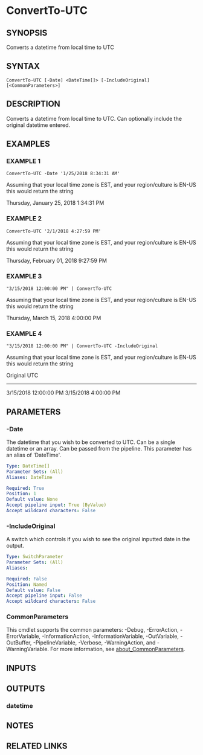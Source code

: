 ﻿---
external help file: PoshFunctions-help.xml
Module Name: poshfunctions
online version:
schema: 2.0.0
---

# ConvertTo-UTC

## SYNOPSIS
Converts a datetime from local time to UTC

## SYNTAX

```
ConvertTo-UTC [-Date] <DateTime[]> [-IncludeOriginal] [<CommonParameters>]
```

## DESCRIPTION
Converts a datetime from local time to UTC.
Can optionally include the original datetime entered.

## EXAMPLES

### EXAMPLE 1
```
ConvertTo-UTC -Date '1/25/2018 8:34:31 AM'
```

Assuming that your local time zone is EST, and your region/culture is EN-US this would return the string

Thursday, January 25, 2018 1:34:31 PM

### EXAMPLE 2
```
ConvertTo-UTC '2/1/2018 4:27:59 PM'
```

Assuming that your local time zone is EST, and your region/culture is EN-US this would return the string

Thursday, February 01, 2018 9:27:59 PM

### EXAMPLE 3
```
"3/15/2018 12:00:00 PM" | ConvertTo-UTC
```

Assuming that your local time zone is EST, and your region/culture is EN-US this would return the string

Thursday, March 15, 2018 4:00:00 PM

### EXAMPLE 4
```
"3/15/2018 12:00:00 PM" | ConvertTo-UTC -IncludeOriginal
```

Assuming that your local time zone is EST, and your region/culture is EN-US this would return the string

Original              UTC
--------              ---
3/15/2018 12:00:00 PM 3/15/2018 4:00:00 PM

## PARAMETERS

### -Date
The datetime that you wish to be converted to UTC.
Can be a single datetime or an array.
Can be passed from the pipeline.
This parameter has an alias of 'DateTime'.

```yaml
Type: DateTime[]
Parameter Sets: (All)
Aliases: DateTime

Required: True
Position: 1
Default value: None
Accept pipeline input: True (ByValue)
Accept wildcard characters: False
```

### -IncludeOriginal
A switch which controls if you wish to see the original inputted date in the output.

```yaml
Type: SwitchParameter
Parameter Sets: (All)
Aliases:

Required: False
Position: Named
Default value: False
Accept pipeline input: False
Accept wildcard characters: False
```

### CommonParameters
This cmdlet supports the common parameters: -Debug, -ErrorAction, -ErrorVariable, -InformationAction, -InformationVariable, -OutVariable, -OutBuffer, -PipelineVariable, -Verbose, -WarningAction, and -WarningVariable. For more information, see [about_CommonParameters](http://go.microsoft.com/fwlink/?LinkID=113216).

## INPUTS

## OUTPUTS

### datetime
## NOTES

## RELATED LINKS
